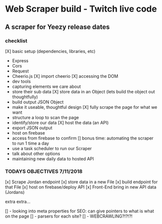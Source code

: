# Web Scraper build - Twitch live code

## A scraper for Yeezy release dates

### checklist

[X] basic setup (dependencies, libraries, etc)
  - Express
  - Cors
  - Request
  - Cheerio.js
[X] import cheerio
[X] accessing the DOM
  - dev tools
  - capturing elements we care about
  - store their sub data
[X] store data in an Object (lets build the object out thoughtfully)
  - build output JSON Object
  - make it useable, thoughtful design
[X] fully scrape the page for what we want
  - structure a loop to scan the page
  - identify/store our data
[X] host the data (an API)
  - export JSON output
  - host on firebase
  - access from firebase to confirm
[] bonus time: automating the scraper to run 1 time a day
  - use a task scheduler to run our Scraper
  - talk about other options
  - maintaining new daily data to hosted API

### TODAYS OBJECTIVES 7/11/2018

[x] Scrape Jordan endpoint
[x] store data in a new File
[x] build endpoint for that File
[x] host on firebase/deploy API
[x] Front-End bring in new API data (Jordans)


  extra extra...

  [] - looking into meta properties for SEO: can give pointers to
        what is what on the page
  [] - parsers for each site?
  [] - WEBCRAWLING?!?!?!
